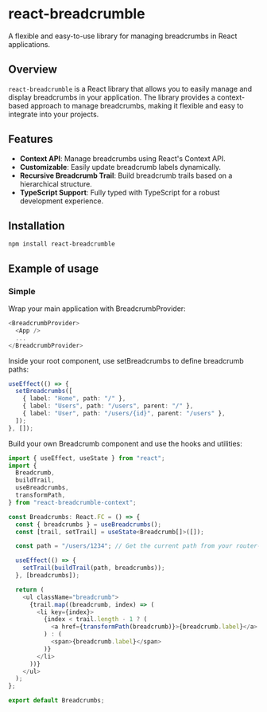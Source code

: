 # react-breadcrumble

A flexible and easy-to-use library for managing breadcrumbs in React applications.

## Overview

`react-breadcrumble` is a React library that allows you to easily manage and display breadcrumbs in your application. The library provides a context-based approach to manage breadcrumbs, making it flexible and easy to integrate into your projects.

## Features

- **Context API**: Manage breadcrumbs using React's Context API.
- **Customizable**: Easily update breadcrumb labels dynamically.
- **Recursive Breadcrumb Trail**: Build breadcrumb trails based on a hierarchical structure.
- **TypeScript Support**: Fully typed with TypeScript for a robust development experience.

## Installation

`npm install react-breadcrumble`

## Example of usage

### Simple

Wrap your main application with BreadcrumbProvider:

```typescript
<BreadcrumbProvider>
  <App />
  ...
</BreadcrumbProvider>
```

Inside your root component, use setBreadcrumbs to define breadcrumb paths:

```typescript
useEffect(() => {
  setBreadcrumbs([
    { label: "Home", path: "/" },
    { label: "Users", path: "/users", parent: "/" },
    { label: "User", path: "/users/{id}", parent: "/users" },
  ]);
}, []);
```

Build your own Breadcrumb component and use the hooks and utilities:

```typescript
import { useEffect, useState } from "react";
import {
  Breadcrumb,
  buildTrail,
  useBreadcrumbs,
  transformPath,
} from "react-breadcrumble-context";

const Breadcrumbs: React.FC = () => {
  const { breadcrumbs } = useBreadcrumbs();
  const [trail, setTrail] = useState<Breadcrumb[]>([]);

  const path = "/users/1234"; // Get the current path from your router-libary.

  useEffect(() => {
    setTrail(buildTrail(path, breadcrumbs));
  }, [breadcrumbs]);

  return (
    <ul className="breadcrumb">
      {trail.map((breadcrumb, index) => (
        <li key={index}>
          {index < trail.length - 1 ? (
            <a href={transformPath(breadcrumb)}>{breadcrumb.label}</a>
          ) : (
            <span>{breadcrumb.label}</span>
          )}
        </li>
      ))}
    </ul>
  );
};

export default Breadcrumbs;
```
